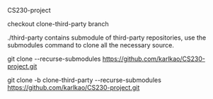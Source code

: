 CS230-project

checkout clone-third-party branch

./third-party contains submodule of third-party repositories,
use the submodules command to clone all the necessary source.

git clone --recurse-submodules https://github.com/karlkao/CS230-project.git

git clone -b clone-third-party --recurse-submodules https://github.com/karlkao/CS230-project.git
